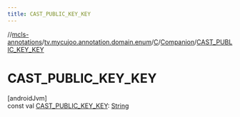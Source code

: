 ```yaml
---
title: CAST_PUBLIC_KEY_KEY
---
```

//[mcls-annotations](../../../../index.html)/[tv.mycujoo.annotation.domain.enum](../../index.html)/[C](../index.html)/[Companion](index.html)/[CAST_PUBLIC_KEY_KEY](-c-a-s-t_-p-u-b-l-i-c_-k-e-y_-k-e-y.html)



# CAST_PUBLIC_KEY_KEY



[androidJvm]\
const val [CAST_PUBLIC_KEY_KEY](-c-a-s-t_-p-u-b-l-i-c_-k-e-y_-k-e-y.html): [String](https://kotlinlang.org/api/latest/jvm/stdlib/kotlin/-string/index.html)




